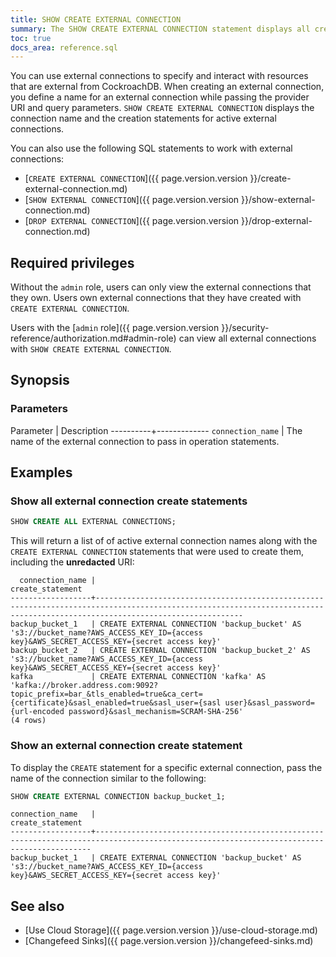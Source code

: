 ```yaml
---
title: SHOW CREATE EXTERNAL CONNECTION
summary: The SHOW CREATE EXTERNAL CONNECTION statement displays all creation statements for active external connections.
toc: true
docs_area: reference.sql
---
```


You can use external connections to specify and interact with resources that are external from CockroachDB. When creating an external connection, you define a name for an external connection while passing the provider URI and query parameters. `SHOW CREATE EXTERNAL CONNECTION` displays the connection name and the creation statements for active external connections.

You can also use the following SQL statements to work with external connections:

- [`CREATE EXTERNAL CONNECTION`]({{ page.version.version }}/create-external-connection.md)
- [`SHOW EXTERNAL CONNECTION`]({{ page.version.version }}/show-external-connection.md)
- [`DROP EXTERNAL CONNECTION`]({{ page.version.version }}/drop-external-connection.md)

## Required privileges

Without the `admin` role, users can only view the external connections that they own. Users own external connections that they have created with `CREATE EXTERNAL CONNECTION`.

Users with the [`admin` role]({{ page.version.version }}/security-reference/authorization.md#admin-role) can view all external connections with `SHOW CREATE EXTERNAL CONNECTION`.

## Synopsis

<div>
</div>

### Parameters

Parameter | Description
----------+-------------
`connection_name` | The name of the external connection to pass in operation statements.

## Examples

### Show all external connection create statements

~~~sql
SHOW CREATE ALL EXTERNAL CONNECTIONS;
~~~

This will return a list of of active external connection names along with the `CREATE EXTERNAL CONNECTION` statements that were used to create them, including the **unredacted** URI:

~~~
  connection_name |                                                                              create_statement
------------------+-----------------------------------------------------------------------------------------------------------------------------------------------------------------------------
backup_bucket_1   | CREATE EXTERNAL CONNECTION 'backup_bucket' AS 's3://bucket_name?AWS_ACCESS_KEY_ID={access key}&AWS_SECRET_ACCESS_KEY={secret access key}'
backup_bucket_2   | CREATE EXTERNAL CONNECTION 'backup_bucket_2' AS 's3://bucket_name?AWS_ACCESS_KEY_ID={access key}&AWS_SECRET_ACCESS_KEY={secret access key}'
kafka             | CREATE EXTERNAL CONNECTION 'kafka' AS 'kafka://broker.address.com:9092?topic_prefix=bar_&tls_enabled=true&ca_cert={certificate}&sasl_enabled=true&sasl_user={sasl user}&sasl_password={url-encoded password}&sasl_mechanism=SCRAM-SHA-256'
(4 rows)
~~~

### Show an external connection create statement

To display the `CREATE` statement for a specific external connection, pass the name of the connection similar to the following:

~~~sql
SHOW CREATE EXTERNAL CONNECTION backup_bucket_1;
~~~
~~~
connection_name   |                                                         create_statement
------------------+-------------------------------------------------------------------------------------------------------------------------------------------
backup_bucket_1   | CREATE EXTERNAL CONNECTION 'backup_bucket' AS 's3://bucket_name?AWS_ACCESS_KEY_ID={access key}&AWS_SECRET_ACCESS_KEY={secret access key}'
~~~

## See also

- [Use Cloud Storage]({{ page.version.version }}/use-cloud-storage.md)
- [Changefeed Sinks]({{ page.version.version }}/changefeed-sinks.md)